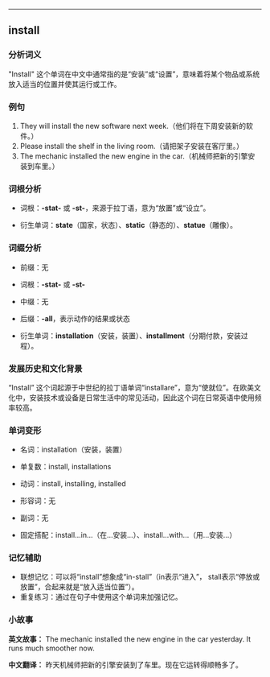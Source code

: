 
---------------
## install
### 分析词义
"Install" 这个单词在中文中通常指的是“安装”或“设置”，意味着将某个物品或系统放入适当的位置并使其运行或工作。

### 例句
1. They will install the new software next week.（他们将在下周安装新的软件。）
2. Please install the shelf in the living room.（请把架子安装在客厅里。）
3. The mechanic installed the new engine in the car.（机械师把新的引擎安装到车里。）

### 词根分析
- 词根：**-stat-** 或 **-st-**，来源于拉丁语，意为“放置”或“设立”。

- 衍生单词：**state**（国家，状态）、**static**（静态的）、**statue**（雕像）。

### 词缀分析
- 前缀：无
- 词根：**-stat-** 或 **-st-**
- 中缀：无
- 后缀：**-all**，表示动作的结果或状态

- 衍生单词：**installation**（安装，装置）、**installment**（分期付款，安装过程）。

### 发展历史和文化背景
“Install” 这个词起源于中世纪的拉丁语单词“installare”，意为“使就位”。在欧美文化中，安装技术或设备是日常生活中的常见活动，因此这个词在日常英语中使用频率较高。

### 单词变形
- 名词：installation（安装，装置）
- 单复数：install, installations
- 动词：install, installing, installed
- 形容词：无
- 副词：无

- 固定搭配：install...in...（在…安装…）、install...with...（用…安装…）

### 记忆辅助
- 联想记忆：可以将“install”想象成“in-stall”（in表示“进入”， stall表示“停放或放置”，合起来就是“放入适当位置”）。
- 重复练习：通过在句子中使用这个单词来加强记忆。

### 小故事
**英文故事：** The mechanic installed the new engine in the car yesterday. It runs much smoother now.

**中文翻译：** 昨天机械师把新的引擎安装到了车里。现在它运转得顺畅多了。

